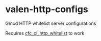 # valen-http-configs
 Gmod HTTP whitelist server configurations
 
 Requires [cfc_cl_http_whitelist](https://github.com/CFC-Servers/cfc_cl_http_whitelist) to work
